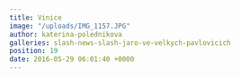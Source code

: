 ```yaml
---
title: Vinice
image: "/uploads/IMG_1157.JPG"
author: katerina-polednikova
galleries: slash-news-slash-jaro-ve-velkych-pavlovicich
position: 19
date: 2016-05-29 06:01:40 +0000
---
```


